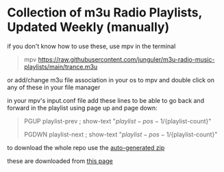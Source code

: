 # Collection of m3u Radio Playlists, Updated Weekly (manually)

if you don't know how to use these, use mpv in the terminal

>mpv https://raw.githubusercontent.com/junguler/m3u-radio-music-playlists/main/trance.m3u

or add/change m3u file association in your os to mpv and double click on any of these in your file manager

in your mpv's input.conf file add these lines to be able to go back and forward in the playlist using page up and page down:

>PGUP playlist-prev ; show-text "${playlist-pos-1}/${playlist-count}"
>
>PGDWN playlist-next ; show-text "${playlist-pos-1}/${playlist-count}"

to download the whole repo use the [auto-generated zip](https://github.com/junguler/m3u-radio-music-playlists/archive/refs/heads/main.zip)

these are downloaded from [this page](https://www.radio.pervii.com/en/online-playlists-m3u.htm)

